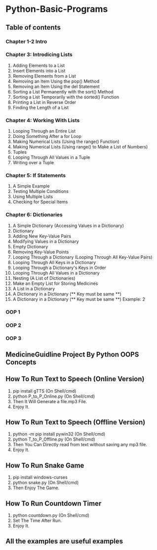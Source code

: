 # Python-Basic-Programs
## Table of contents
### Chapter 1-2 Intro
### Chapter 3: Introdicing Lists
1. Adding Elements to a List
2. Insert Elements into a List
3. Removing Elements from a List
4. Removing an Item Using the pop() Method
5. Removing an Item Using the del Statement
6. Sorting a List Permanently with the sort() Method
7. Sorting a List Temporarily with the sorted() Function
8. Printing a List in Reverse Order
9. Finding the Length of a List

### Chapter 4: Working With Lists
1. Looping Through an Entire List
2. Doing Something After a for Loop
3. Making Numerical Lists (Using the range() Function)
4. Making Numerical Lists (Using range() to Make a List of Numbers)
5. Tuples
6. Looping Through All Values in a Tuple
7. Writing over a Tuple

### Chapter 5: If Statements
1. A Simple Example
2. Testing Multiple Conditions
3. Using Multiple Lists
4. Checking for Special Items

### Chapter 6: Dictionaries
1. A Simple Dictionary (Accessing Values in a Dictionary)
2. Dictionary
3. Adding New Key-Value Pairs
4. Modifying Values in a Dictionary
5. Empty Dictionary
6. Removing Key-Value Points
7. Looping Through a Dictionary (Looping Through All Key-Value Pairs)
8. Looping Through All Keys in a Dictionary
9. Looping Through a Dictionary's Keys in Order
10. Looping Through All Values in a Dictionary
11. Nesting (A List of Dictionaries)
12. Make an Empty List for Storing Medicines
13. A List in a Dictionary
14. A Dictionary in a Dictionary (** Key must be same **)
15. A Dictionary in a Dictionary (** Key must be same **) Example: 2

### OOP 1
### OOP 2
### OOP 3
## MedicineGuidline Project By Python OOPS Concepts

## How To Run Text to Speech (Online Version)
1. pip install gTTS  (On Shell/cmd)
2. python P_to_P_Online.py  (On Shell/cmd)
3. Then It Will Generate a file.mp3 File.
4. Enjoy It.

## How To Run Text to Speech (Offline Version)
1. python -m pip install pywin32   (On Shell/cmd)
2. python T_to_P_Offline.py  (On Shell/cmd)
3. Then You Can Directly read from text without saving any mp3 file.
4. Enjoy It.

## How To Run Snake Game
1. pip install windows-curses
2. python snake.py  (On Shell/cmd)
3. Then Enjoy The Game.

## How To Run Countdown Timer
1. python countdown.py  (On Shell/cmd)
2. Set The Time After Run.
3. Enjoy It.

## All the examples are useful examples

